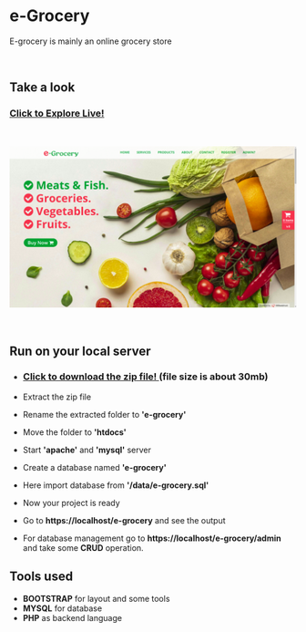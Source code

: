 # e-Grocery
<p>E-grocery is mainly an online grocery store</p>

</br>

## Take a look

### **[Click to Explore Live! ](http://e-grocery10.000webhostapp.com/)**

</br>

![view](images/screenshot.png)

</br>

## Run on your local server

* ### [Click to download the zip file! ](https://github.com/saiful-70/e-grocery/archive/refs/heads/main.zip)(file size is about 30mb)

* Extract the zip file
* Rename the extracted folder to __'e-grocery'__
* Move the folder to __'htdocs'__
* Start __'apache'__ and __'mysql'__ server
* Create a database named __'e-grocery'__
* Here import database from __'/data/e-grocery.sql'__
* Now your project is ready
* Go to __https://localhost/e-grocery__ and see the output
* For database management go to __https://localhost/e-grocery/admin__ and take some __CRUD__ operation.

## Tools used
* __BOOTSTRAP__ for layout and some tools
* __MYSQL__ for database
* __PHP__ as backend language